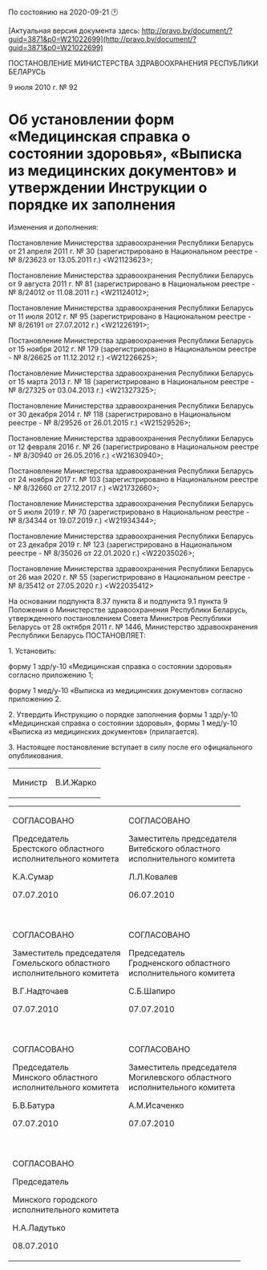 По состоянию на 2020-09-21 &#x1F550;

[Актуальная версия документа здесь: http://pravo.by/document/?guid=3871&p0=W21022699](http://pravo.by/document/?guid=3871&p0=W21022699)

<p>ПОСТАНОВЛЕНИЕ МИНИСТЕРСТВА ЗДРАВООХРАНЕНИЯ РЕСПУБЛИКИ БЕЛАРУСЬ</p>
<p>9 июля 2010 г. № 92</p>
<h1>Об установлении форм «Медицинская справка о состоянии здоровья», «Выписка из медицинских документов» и утверждении Инструкции о порядке их заполнения</h1>
<p>Изменения и дополнения:</p>
<p>Постановление Министерства здравоохранения Республики Беларусь от 21 апреля 2011 г. № 30 (зарегистрировано в Национальном реестре - № 8/23623 от 13.05.2011 г.) &lt;W21123623&gt;;</p>
<p>Постановление Министерства здравоохранения Республики Беларусь от 9 августа 2011 г. № 81 (зарегистрировано в Национальном реестре - № 8/24012 от 11.08.2011 г.) &lt;W21124012&gt;;</p>
<p>Постановление Министерства здравоохранения Республики Беларусь от 11 июля 2012 г. № 95 (зарегистрировано в Национальном реестре - № 8/26191 от 27.07.2012 г.) &lt;W21226191&gt;;</p>
<p>Постановление Министерства здравоохранения Республики Беларусь от 15 ноября 2012 г. № 179 (зарегистрировано в Национальном реестре - № 8/26625 от 11.12.2012 г.) &lt;W21226625&gt;;</p>
<p>Постановление Министерства здравоохранения Республики Беларусь от 15 марта 2013 г. № 18 (зарегистрировано в Национальном реестре - № 8/27325 от 03.04.2013 г.) &lt;W21327325&gt;;</p>
<p>Постановление Министерства здравоохранения Республики Беларусь от 30 декабря 2014 г. № 118 (зарегистрировано в Национальном реестре - № 8/29526 от 26.01.2015 г.) &lt;W21529526&gt;;</p>
<p>Постановление Министерства здравоохранения Республики Беларусь от 12 февраля 2016 г. № 26 (зарегистрировано в Национальном реестре - № 8/30940 от 26.05.2016 г.) &lt;W21630940&gt;;</p>
<p>Постановление Министерства здравоохранения Республики Беларусь от 24 ноября 2017 г. № 103 (зарегистрировано в Национальном реестре - № 8/32660 от 27.12.2017 г.) &lt;W21732660&gt;;</p>
<p>Постановление Министерства здравоохранения Республики Беларусь от 5 июля 2019 г. № 70 (зарегистрировано в Национальном реестре - № 8/34344 от 19.07.2019 г.) &lt;W21934344&gt;;</p>
<p>Постановление Министерства здравоохранения Республики Беларусь от 23 декабря 2019 г. № 123 (зарегистрировано в Национальном реестре - № 8/35026 от 22.01.2020 г.) &lt;W22035026&gt;;</p>
<p>Постановление Министерства здравоохранения Республики Беларусь от 26 мая 2020 г. № 55 (зарегистрировано в Национальном реестре - № 8/35412 от 27.05.2020 г.) &lt;W22035412&gt;</p>
<p></p>
<p>На основании подпункта 8.37 пункта 8 и подпункта 9.1 пункта 9 Положения о Министерстве здравоохранения Республики Беларусь, утвержденного постановлением Совета Министров Республики Беларусь от 28 октября 2011 г. № 1446, Министерство здравоохранения Республики Беларусь ПОСТАНОВЛЯЕТ:</p>
<p>1. Установить:</p>
<p>форму 1 здр/у-10 «Медицинская справка о состоянии здоровья» согласно приложению 1;</p>
<p>форму 1 мед/у-10 «Выписка из медицинских документов» согласно приложению 2.</p>
<p>2. Утвердить Инструкцию о порядке заполнения формы 1 здр/у-10 «Медицинская справка о состоянии здоровья», формы 1 мед/у-10 «Выписка из медицинских документов» (прилагается).</p>
<p>3. Настоящее постановление вступает в силу после его официального опубликования.</p>
<p></p>
<table><tr>
<td><p>Министр</p></td>
<td><p>В.И.Жарко</p></td>
</tr></table>
<p></p>
<table>
<tr>
<td>
<p>СОГЛАСОВАНО</p>
<p>Председатель<br>Брестского областного<br>исполнительного комитета</p>
<p>К.А.Сумар</p>
<p>07.07.2010</p>
</td>
<td>
<p>СОГЛАСОВАНО</p>
<p>Заместитель председателя<br>Витебского областного<br>исполнительного комитета</p>
<p>Л.Л.Ковалев</p>
<p>06.07.2010</p>
</td>
</tr>
<tr>
<td><p></p></td>
<td><p></p></td>
</tr>
<tr>
<td>
<p>СОГЛАСОВАНО</p>
<p>Заместитель председателя<br>Гомельского областного<br>исполнительного комитета</p>
<p>В.Г.Надточаев</p>
<p>07.07.2010</p>
</td>
<td>
<p>СОГЛАСОВАНО</p>
<p>Председатель<br>Гродненского областного<br>исполнительного комитета</p>
<p>С.Б.Шапиро</p>
<p>07.07.2010</p>
</td>
</tr>
<tr>
<td><p></p></td>
<td><p></p></td>
</tr>
<tr>
<td>
<p>СОГЛАСОВАНО</p>
<p>Председатель<br>Минского областного<br>исполнительного комитета</p>
<p>Б.В.Батура</p>
<p>07.07.2010</p>
</td>
<td>
<p>СОГЛАСОВАНО</p>
<p>Заместитель председателя<br>Могилевского областного<br>исполнительного комитета</p>
<p>А.М.Исаченко</p>
<p>07.07.2010</p>
</td>
</tr>
<tr>
<td><p></p></td>
<td><p></p></td>
</tr>
<tr>
<td>
<p>СОГЛАСОВАНО</p>
<p>Председатель</p>
<p>Минского городского<br>исполнительного комитета</p>
<p>Н.А.Ладутько</p>
<p>08.07.2010</p>
</td>
<td><p></p></td>
</tr>
</table>
<p></p>